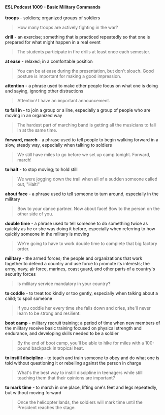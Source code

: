 #### ESL Podcast 1009 - Basic Military Commands

**troops** - soldiers; organized groups of soldiers

> How many troops are actively fighting in the war?

**drill** - an exercise; something that is practiced repeatedly so that one is prepared
for what might happen in a real event

> The students participate in fire drills at least once each semester.

**at ease** - relaxed; in a comfortable position

> You can be at ease during the presentation, but don't slouch. Good posture is
important for making a good impression.

**attention** - a phrase used to make other people focus on what one is doing and
saying, ignoring other distractions

> Attention! I have an important announcement.

**to fall in** - to join a group or a line, especially a group of people who are moving
in an organized way

> The hardest part of marching band is getting all the musicians to fall in at the
same time.

**forward, march** - a phrase used to tell people to begin walking forward in a
slow, steady way, especially when talking to soldiers

> We still have miles to go before we set up camp tonight. Forward, march!

**to halt** - to stop moving; to hold still

> We were jogging down the trail when all of a sudden someone called out,
"Halt!"

**about face** - a phrase used to tell someone to turn around, especially in the
military

> Bow to your dance partner. Now about face! Bow to the person on the other
side of you.

**double time** - a phrase used to tell someone to do something twice as quickly
as he or she was doing it before, especially when referring to how quickly
someone in the military is moving

> We're going to have to work double time to complete that big factory order.

**military** - the armed forces; the people and organizations that work together to
defend a country and use force to promote its interests; the army, navy, air force,
marines, coast guard, and other parts of a country's security forces

> Is military service mandatory in your country?

**to coddle** - to treat too kindly or too gently, especially when talking about a child;
to spoil someone

> If you coddle her every time she falls down and cries, she'll never learn to be
strong and resilient.

**boot camp** - military recruit training; a period of time when new members of the
military receive basic training focused on physical strength and endurance, and
developing skills needed to be a soldier

> By the end of boot camp, you'll be able to hike for miles with a 100-pound
backpack in tropical heat.

**to instill discipline** - to teach and train someone to obey and do what one is
told without questioning it or rebelling against the person in charge

> What's the best way to instill discipline in teenagers while still teaching them
that their opinions are important?

**to mark time** - to march in one place, lifting one's feet and legs repeatedly, but
without moving forward

> Once the helicopter lands, the soldiers will mark time until the President
reaches the stage.

